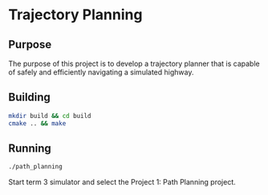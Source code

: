 # Trajectory Planning

## Purpose

The purpose of this project is to develop a trajectory planner that is capable of safely and efficiently navigating a simulated highway.

## Building

```sh
mkdir build && cd build
cmake .. && make
```

## Running
```sh
./path_planning
```
Start term 3 simulator and select the Project 1: Path Planning project. 
